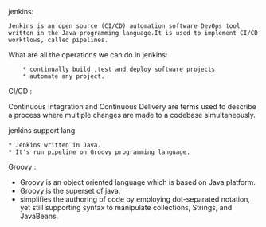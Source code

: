 jenkins:
     
    Jenkins is an open source (CI/CD) automation software DevOps tool written in the Java programming language.It is used to implement CI/CD workflows, called pipelines.

What are all the operations we can do in jenkins:
   
        * continually build ,test and deploy software projects 
        * automate any project.

CI/CD :
   
   Continuous Integration and Continuous Delivery are terms used to describe a process where multiple changes are made to a codebase simultaneously.

jenkins support lang:

    * Jenkins written in Java.
    * It's run pipeline on Groovy programming language.

Groovy :
   * Groovy is an object oriented language which is based on Java platform.
   * Groovy is the superset of java.
   * simplifies the authoring of code by employing dot-separated notation, yet still supporting syntax to      manipulate collections, Strings, and JavaBeans.






